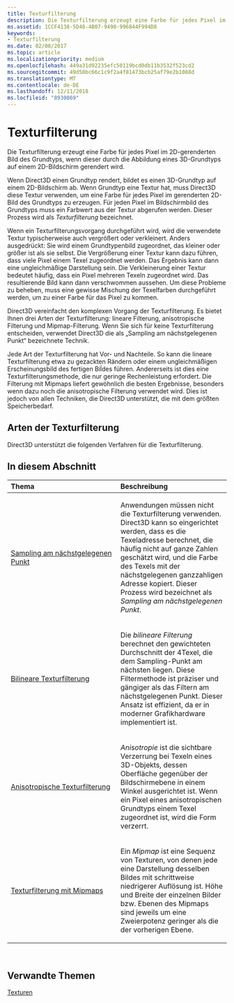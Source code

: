 ```yaml
---
title: Texturfilterung
description: Die Texturfilterung erzeugt eine Farbe für jedes Pixel im 2D-gerenderten Bild des Grundtyps, wenn dieser durch die Abbildung eines 3D-Grundtyps auf einem 2D-Bildschirm gerendert wird.
ms.assetid: 1CCF4138-5D48-4B07-9490-996844F994D8
keywords:
- Texturfilterung
ms.date: 02/08/2017
ms.topic: article
ms.localizationpriority: medium
ms.openlocfilehash: 449a31d92235efc50119bcd0db11b3532f523cd2
ms.sourcegitcommit: 49d58bc66c1c9f2a4f81473bcb25af79e2b1088d
ms.translationtype: MT
ms.contentlocale: de-DE
ms.lasthandoff: 12/11/2018
ms.locfileid: "8930869"
---
```

# <a name="texture-filtering"></a>Texturfilterung


Die Texturfilterung erzeugt eine Farbe für jedes Pixel im 2D-gerenderten Bild des Grundtyps, wenn dieser durch die Abbildung eines 3D-Grundtyps auf einem 2D-Bildschirm gerendert wird.

Wenn Direct3D einen Grundtyp rendert, bildet es einen 3D-Grundtyp auf einem 2D-Bildschirm ab. Wenn Grundtyp eine Textur hat, muss Direct3D diese Textur verwenden, um eine Farbe für jedes Pixel im gerenderten 2D-Bild des Grundtyps zu erzeugen. Für jeden Pixel im Bildschirmbild des Grundtyps muss ein Farbwert aus der Textur abgerufen werden. Dieser Prozess wird als *Texturfilterung* bezeichnet.

Wenn ein Texturfilterungsvorgang durchgeführt wird, wird die verwendete Textur typischerweise auch vergrößert oder verkleinert. Anders ausgedrückt: Sie wird einem Grundtypenbild zugeordnet, das kleiner oder größer ist als sie selbst. Die Vergrößerung einer Textur kann dazu führen, dass viele Pixel einem Texel zugeordnet werden. Das Ergebnis kann dann eine ungleichmäßige Darstellung sein. Die Verkleinerung einer Textur bedeutet häufig, dass ein Pixel mehreren Texeln zugeordnet wird. Das resultierende Bild kann dann verschwommen aussehen. Um diese Probleme zu beheben, muss eine gewisse Mischung der Texelfarben durchgeführt werden, um zu einer Farbe für das Pixel zu kommen.

Direct3D vereinfacht den komplexen Vorgang der Texturfilterung. Es bietet Ihnen drei Arten der Texturfilterung: lineare Filterung, anisotropische Filterung und Mipmap-Filterung. Wenn Sie sich für keine Texturfilterung entscheiden, verwendet Direct3D die als „Sampling am nächstgelegenen Punkt“ bezeichnete Technik.

Jede Art der Texturfilterung hat Vor- und Nachteile. So kann die lineare Texturfilterung etwa zu gezackten Rändern oder einem ungleichmäßigen Erscheinungsbild des fertigen Biĺdes führen. Andererseits ist dies eine Texturfilterungsmethode, die nur geringe Rechenleistung erfordert. Die Filterung mit Mipmaps liefert gewöhnlich die besten Ergebnisse, besonders wenn dazu noch die anisotropische Filterung verwendet wird. Dies ist jedoch von allen Techniken, die Direct3D unterstützt, die mit dem größten Speicherbedarf.

## <a name="span-idtypes-of-texture-filteringspanspan-idtypes-of-texture-filteringspanspan-idtypes-of-texture-filteringspantypes-of-texture-filtering"></a><span id="Types-of-texture-filtering"></span><span id="types-of-texture-filtering"></span><span id="TYPES-OF-TEXTURE-FILTERING"></span>Arten der Texturfilterung


Direct3D unterstützt die folgenden Verfahren für die Texturfilterung.

## <a name="span-idin-this-sectionspanin-this-section"></a><span id="in-this-section"></span>In diesem Abschnitt


<table>
<colgroup>
<col width="50%" />
<col width="50%" />
</colgroup>
<thead>
<tr class="header">
<th align="left">Thema</th>
<th align="left">Beschreibung</th>
</tr>
</thead>
<tbody>
<tr class="odd">
<td align="left"><p><a href="nearest-point-sampling.md">Sampling am nächstgelegenen Punkt</a></p></td>
<td align="left"><p>Anwendungen müssen nicht die Texturfilterung verwenden. Direct3D kann so eingerichtet werden, dass es die Texeladresse berechnet, die häufig nicht auf ganze Zahlen geschätzt wird, und die Farbe des Texels mit der nächstgelegenen ganzzahligen Adresse kopiert. Dieser Prozess wird bezeichnet als <em>Sampling am nächstgelegenen Punkt</em>.</p></td>
</tr>
<tr class="even">
<td align="left"><p><a href="bilinear-texture-filtering.md">Bilineare Texturfilterung</a></p></td>
<td align="left"><p>Die <em>bilineare Filterung</em> berechnet den gewichteten Durchschnitt der 4Texel, die dem Sampling-Punkt am nächsten liegen. Diese Filtermethode ist präziser und gängiger als das Filtern am nächstgelegenen Punkt. Dieser Ansatz ist effizient, da er in moderner Grafikhardware implementiert ist.</p></td>
</tr>
<tr class="odd">
<td align="left"><p><a href="anisotropic-texture-filtering.md">Anisotropische Texturfilterung</a></p></td>
<td align="left"><p><em>Anisotropie</em> ist die sichtbare Verzerrung bei Texeln eines 3D-Objekts, dessen Oberfläche gegenüber der Bildschirmebene in einem Winkel ausgerichtet ist. Wenn ein Pixel eines anisotropischen Grundtyps einem Texel zugeordnet ist, wird die Form verzerrt.</p></td>
</tr>
<tr class="even">
<td align="left"><p><a href="texture-filtering-with-mipmaps.md">Texturfilterung mit Mipmaps</a></p></td>
<td align="left"><p>Ein <em>Mipmap</em> ist eine Sequenz von Texturen, von denen jede eine Darstellung desselben Bildes mit schrittweise niedrigerer Auflösung ist. Höhe und Breite der einzelnen Bilder bzw. Ebenen des Mipmaps sind jeweils um eine Zweierpotenz geringer als die der vorherigen Ebene.</p></td>
</tr>
</tbody>
</table>

 

## <a name="span-idrelated-topicsspanrelated-topics"></a><span id="related-topics"></span>Verwandte Themen


[Texturen](textures.md)

 

 




